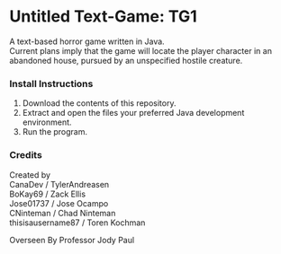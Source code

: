 # Untitled Text-Game: TG1

A text-based horror game written in Java.<br/>
Current plans imply that the game will locate the player character in an abandoned house, pursued by an unspecified hostile creature.

### Install Instructions

1. Download the contents of this repository.
2. Extract and open the files your preferred Java development environment.
3. Run the program.

### Credits
Created by <br/>
    CanaDev / TylerAndreasen <br/>
    BoKay69 / Zack Ellis <br/>
    Jose01737 / Jose Ocampo <br/>
    CNinteman / Chad Ninteman <br/>
    thisisausername87 / Toren Kochman <br/>

Overseen By Professor Jody Paul